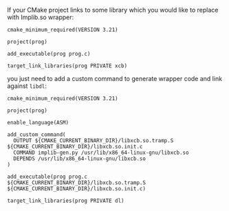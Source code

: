 If your CMake project links to some library which you would like to replace with Implib.so wrapper:
```
cmake_minimum_required(VERSION 3.21)

project(prog)

add_executable(prog prog.c)

target_link_libraries(prog PRIVATE xcb)
```
you just need to add a custom command to generate wrapper code and link against `libdl`:
```
cmake_minimum_required(VERSION 3.21)

project(prog)

enable_language(ASM)

add_custom_command(
  OUTPUT ${CMAKE_CURRENT_BINARY_DIR}/libxcb.so.tramp.S ${CMAKE_CURRENT_BINARY_DIR}/libxcb.so.init.c
  COMMAND implib-gen.py /usr/lib/x86_64-linux-gnu/libxcb.so
  DEPENDS /usr/lib/x86_64-linux-gnu/libxcb.so
)

add_executable(prog prog.c ${CMAKE_CURRENT_BINARY_DIR}/libxcb.so.tramp.S ${CMAKE_CURRENT_BINARY_DIR}/libxcb.so.init.c)

target_link_libraries(prog PRIVATE dl)
```
